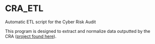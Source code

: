 # CRA_ETL
Automatic ETL script for the Cyber Risk Audit 

This program is designed to extract and normalize data outputted by the CRA ([project found here](https://github.com/sdshook/Audit)). 
